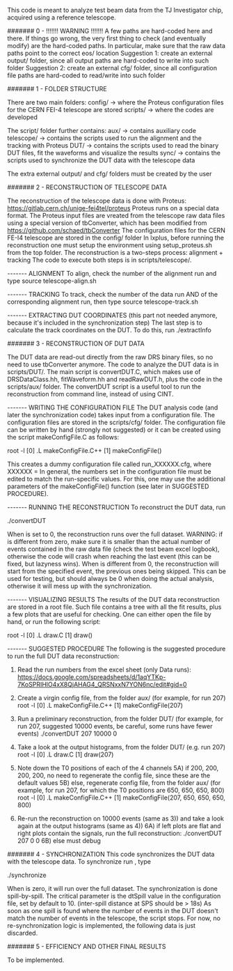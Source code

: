 This code is meant to analyze test beam data from the TJ Investigator chip, acquired using a reference telescope.

####### 0 - !!!!!!! WARNING !!!!!!!
A few paths are hard-coded here and there. If things go wrong, the very first thing to check (and eventually modify) are the hard-coded paths.
In particular, make sure that the raw data paths point to the correct eos/ location
Suggestion 1: create an external output/ folder, since all output paths are hard-coded to write into such folder
Suggestion 2: create an external cfg/ folder, since all configuration file paths are hard-coded to read/write into such folder

####### 1 - FOLDER STRUCTURE

There are two main folders:
config/ -> where the Proteus configuration files for the CERN FEI-4 telescope are stored
scripts/ -> where the codes are developed

The script/ folder further contains:
aux/ -> contains auxiliary code
telescope/ -> contains the scripts used to run the alignment and the tracking with Proteus
DUT/ -> contains the scripts used to read the binary DUT files, fit the waveforms and visualize the results
sync/ -> contains the scripts used to synchronize the DUT data with the telescope data

The extra external output/ and cfg/ folders must be created by the user

####### 2 - RECONSTRUCTION OF TELESCOPE DATA

The reconstruction of the telescope data is done with Proteus: https://gitlab.cern.ch/unige-fei4tel/proteus
Proteus runs on a special data format. The Proteus input files are vreated from the telescope raw data files using a special version of tbConverter, which has been modified from https://github.com/schaed/tbConverter
The configuration files for the CERN FE-I4 telescope are stored in the config/ folder
In lxplus, before running the reconstruction one must setup the environment using setup_proteus.sh from the top folder.
The reconstruction is a two-steps process: alignment + tracking
The code to execute both steps is in scripts/telescope/.

------- ALIGNMENT
To align, check the number of the alignment run and type
source telescope-align.sh <runNumber>

------- TRACKING
To track, check the number of the data run AND of the corresponding alignment run, then type
source telescope-track.sh <runNumber-data> <runNumber-align>

------- EXTRACTING DUT COORDINATES (this part not needed anymore, because it's included in the synchronization step)
The last step is to calculate the track coordinates on the DUT. To do this, run
./extractInfo <runNumber>

####### 3 - RECONSTRUCTION OF DUT DATA

The DUT data are read-out directly from the raw DRS binary files, so no need to use tbConverter anymore.
The code to analyze the DUT data is in scripts/DUT/.
The main script is convertDUT.C, which makes use of DRSDataClass.hh, fitWaveform.hh and readRawDUT.h, plus the code in the scripts/aux/ folder.
The convertDUT script is a useful tool to run the reconstruction from command line, instead of using CINT.

------- WRITING THE CONFIGURATION FILE
The DUT analysis code (and later the synchronization code) takes input from a configuration file.
The configuration files are stored in the scripts/cfg/ folder.
The configuration file can be written by hand (strongly not suggested) or it can be created using the script makeConfigFile.C as follows:

root -l
[0] .L makeConfigFile.C++
[1] makeConfigFile(<runNumber>)

This creates a dummy configuration file called run_XXXXXX.cfg, where XXXXXX = <runNumber>
In general, the numbers set in the configuration file must be edited to match the run-specific values. For this, one may use the additional parameters of the makeConfigFile() function (see later in SUGGESTED PROCEDURE).

------- RUNNING THE RECONSTRUCTION
To reconstruct the DUT data, run

./convertDUT <runNumber> <nEvents> <eventStart>

When <nEvents> is set to 0, the reconstruction runs over the full dataset.
WARNING: if <nEvents> is different from zero, make sure it is smaller than the actual number of events contained in the raw data file (check the test beam excel logbook), otherwise the code will crash when reaching the last event (this can be fixed, but lazyness wins).
When <eventStart> is different from 0, the reconstruction will start from the specified event, the previous ones being skipped. This can be used for testing, but <eventStart> should always be 0 when doing the actual analysis, otherwise it will mess up with the synchronization.

------- VISUALIZING RESULTS
The results of the DUT data reconstruction are stored in a root file. Such file contains a tree with all the fit results, plus a few plots that are useful for checking. One can either open the file by hand, or run the following script:

root -l
[0] .L draw.C
[1] draw(<runNumber>)

------- SUGGESTED PROCEDURE
The following is the suggested procedure to run the full DUT data reconstruction:

1) Read the run numbers from the excel sheet (only Data runs):
https://docs.google.com/spreadsheets/d/1aqYTKp-7KoSPRIHlO4xX8QjAHAG4_QRSNxxN7YON6nc/edit#gid=0

2) Create a virgin config file, from the folder aux/ (for example, for run 207)
root -l
[0] .L makeConfigFile.C++
[1] makeConfigFile(207)

3) Run a preliminary reconstruction, from the folder DUT/ (for example, for run 207, suggested 10000 events, be careful, some runs have fewer events)
./convertDUT 207 10000 0

4) Take a look at the output histograms, from the folder DUT/ (e.g. run 207)
root -l
[0] .L draw.C
[1] draw(207)

5) Note down the T0 positions of each of the 4 channels
5A) if 200, 200, 200, 200, no need to regenerate the config file, since these are the default values
5B) else, regenerate config file, from the folder aux/ (for example, for run 207, for which the T0 positions are 650, 650, 650, 800)
root -l
[0] .L makeConfigFile.C++
[1] makeConfigFile(207, 650, 650, 650, 800)

6) Re-run the reconstruction on 10000 events (same as 3)) and take a look again at the output histograms (same as 4))
6A) if left plots are flat and right plots contain the signals, run the full reconstruction:
./convertDUT 207 0 0
6B) else must debug

####### 4 - SYNCHRONIZATION
This code synchronizes the DUT data with the telescope data.
To synchronize run <runNumber>, type

./synchronize <runNumber> <nEvents>

When <nEvents> is zero, it will run over the full dataset.
The synchronization is done spill-by-spill. The critical parameter is the dtSpill value in the configuration file, set by default to 10. (inter-spill distance at SPS should be > 18s)
As soon as one spill is found where the number of events in the DUT doesn't match the number of events in the telescope, the script stops. For now, no re-synchronization logic is implemented, the following data is just discarded.

####### 5 - EFFICIENCY AND OTHER FINAL RESULTS

To be implemented.